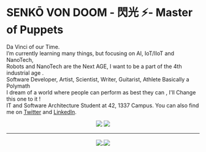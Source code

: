 # SENKŌ VON DOOM - 閃光 ⚡- Master of Puppets

Da Vinci of our Time. </br>
I’m currently learning many things, but focusing on AI, IoT/IIoT and NanoTech,</br>
Robots and NanoTech are the Next AGE, I want to be a part of the 4th industrial age . </br>
Software Developer, Artist, Scientist, Writer, Guitarist, Athlete Basically a Polymath </br>
I dream of a world where people can perform as best they can , I'll Change this one to it !</br>
IT and Software Architecture Student at 42, 1337 Campus.
You can also find me on [Twitter](https://twitter.com/brija_jr) and [LinkedIn](https://linkedin.com/in/Mohammed-brija).

<p align="center">
    <a href="https://twitter.com/brija_jr"><img src="https://img.shields.io/twitter/follow/brija_jr?style=for-the-badge&logo=twitter&logoColor=ffffff&labelColor=1a1a1a&color=802000"></a>
    <a href="https://github.com/senkosupreme"><img src="https://img.shields.io/github/followers/senkosupreme?style=for-the-badge&logo=github&logoColor=ffffff&labelColor=1a1a1a&color=802000"></a>
</p>

---

<p align="center">

<a href="https://github.com/senkosupreme/senkosupreme">
  <img align="center" src="https://github-readme-stats.vercel.app/api?username=senkosupreme&include_all_commits=true&custom_title=Senkosupreme's+GitHub+Stats&hide=contribs&show_icons=true&line_height=32&count_private=true&title_color=ffffff&text_color=c9cacc&icon_color=b32d00&bg_color=1a1a1a" />
</a>

<a href="https://github.com/senkosupreme/senkosupreme">
  <img align="center" src="https://github-readme-stats.vercel.app/api/top-langs/?username=senkosupreme&hide_title=false&exclude_repo=senko.github.io&langs_count=3&layout=default&hide_border=false&bg_color=1a1a1a&text_color=c9cacc&title_color=ffffff" />
</a>

</p>
